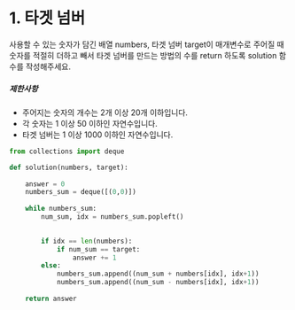 # 1. 타겟 넘버

사용할 수 있는 숫자가 담긴 배열 numbers, 타겟 넘버 target이 매개변수로 주어질 때 숫자를 적절히 더하고 빼서 타겟 넘버를 만드는 방법의 수를 return 하도록 solution 함수를 작성해주세요.

##### 제한사항

- 주어지는 숫자의 개수는 2개 이상 20개 이하입니다.
- 각 숫자는 1 이상 50 이하인 자연수입니다.
- 타겟 넘버는 1 이상 1000 이하인 자연수입니다.

```python
from collections import deque

def solution(numbers, target):
    
    answer = 0
    numbers_sum = deque([(0,0)])
    
    while numbers_sum:
        num_sum, idx = numbers_sum.popleft()

        
        if idx == len(numbers):
            if num_sum == target:
                answer += 1   
        else:
            numbers_sum.append((num_sum + numbers[idx], idx+1))
            numbers_sum.append((num_sum - numbers[idx], idx+1))
            
    return answer
```

